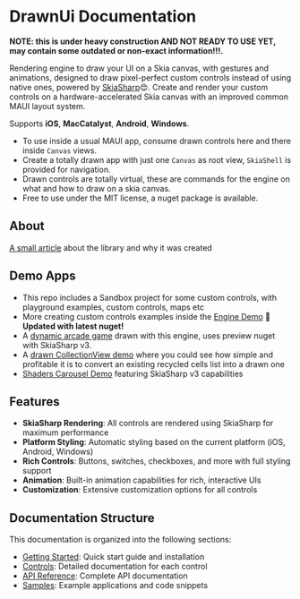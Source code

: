 ﻿# DrawnUi Documentation

__NOTE: this is under heavy construction AND NOT READY TO USE YET, may contain some outdated or non-exact information!!!.__  

Rendering engine to draw your UI on a Skia canvas, with gestures and animations, designed to draw pixel-perfect custom controls instead of using native ones, powered by [SkiaSharp](https://github.com/mono/SkiaSharp)😍. 
Create and render your custom controls on a hardware-accelerated Skia canvas with an improved common MAUI layout system.

Supports **iOS**, **MacCatalyst**, **Android**, **Windows**.

* To use inside a usual MAUI app, consume drawn controls here and there inside `Canvas` views.
* Create a totally drawn app with just one `Canvas` as root view, `SkiaShell` is provided for navigation.
* Drawn controls are totally virtual, these are commands for the engine on what and how to draw on a skia canvas.
* Free to use under the MIT license, a nuget package is available.

## About

[A small article](https://taublast.github.io/posts/MauiJuly/) about the library and why it was created

## Demo Apps

* This repo includes a Sandbox project for some custom controls, with playground examples, custom controls, maps etc
* More creating custom controls examples inside the [Engine Demo](https://github.com/taublast/AppoMobi.Maui.DrawnUi.Demo) 🤩 __Updated with latest nuget!__
* A [dynamic arcade game](https://github.com/taublast/AppoMobi.Maui.DrawnUi.SpaceShooter) drawn with this engine, uses preview nuget with SkiaSharp v3.
* A [drawn CollectionView demo](https://github.com/taublast/SurfAppCompareDrawn) where you could see how simple and profitable it is to convert an existing recycled cells list into a drawn one
* [Shaders Carousel Demo](https://github.com/taublast/ShadersCarousel/) featuring SkiaSharp v3 capabilities


## Features

- **SkiaSharp Rendering**: All controls are rendered using SkiaSharp for maximum performance
- **Platform Styling**: Automatic styling based on the current platform (iOS, Android, Windows)
- **Rich Controls**: Buttons, switches, checkboxes, and more with full styling support
- **Animation**: Built-in animation capabilities for rich, interactive UIs
- **Customization**: Extensive customization options for all controls

## Documentation Structure

This documentation is organized into the following sections:

- [Getting Started](articles/getting-started.md): Quick start guide and installation
- [Controls](articles/controls/index.md): Detailed documentation for each control
- [API Reference](api/index.md): Complete API documentation
- [Samples](articles/samples.md): Example applications and code snippets